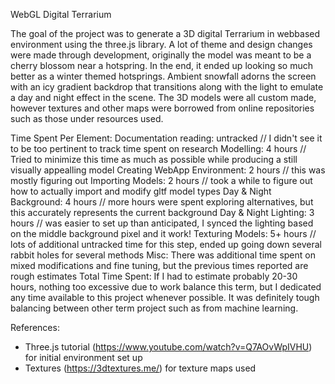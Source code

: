 WebGL Digital Terrarium

The goal of the project was to generate a 3D digital Terrarium in webbased environment using the three.js library. A lot of theme and design changes were made through development, originally the model was meant to be a cherry blossom near a hotspring. In the end, it ended up looking so much better as a winter themed hotsprings. Ambient snowfall adorns the screen with an icy gradient backdrop that transitions along with the light to emulate a day and night effect in the scene. The 3D models were all custom made, however textures and other maps were borrowed from online repositories such as those under resources used.

Time Spent Per Element:
    Documentation reading: untracked // I didn't see it to be too pertinent to track time spent on research
    Modelling: 4 hours // Tried to minimize this time as much as possible while producing a still visually appealling model
    Creating WebApp Environment: 2 hours // this was mostly figuring out
    Importing Models: 2 hours // took a while to figure out how to actually import and modify gltf model types
    Day & Night Background: 4 hours // more hours were spent exploring alternatives, but this accurately represents the current background
    Day & Night Lighting: 3 hours // was easier to set up than anticipated, I synced the lighting based on the middle background pixel and it work!
    Texturing Models: 5+ hours // lots of additional untracked time for this step, ended up going down several rabbit holes for several methods
    Misc: There was additional time spent on mixed modifications and fine tuning, but the previous times reported are rough estimates
    Total Time Spent: If I had to estimate probably 20-30 hours, nothing too excessive due to work balance this term, but I dedicated any time available to this project whenever possible. It was definitely tough balancing between other term project such as from machine learning.

References:
- Three.js tutorial (https://www.youtube.com/watch?v=Q7AOvWpIVHU) for initial environment set up
- Textures (https://3dtextures.me/) for texture maps used